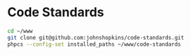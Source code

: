 # Code Standards

```bash
cd ~/www
git clone git@github.com:johnshopkins/code-standards.git
phpcs --config-set installed_paths ~/www/code-standards
```
